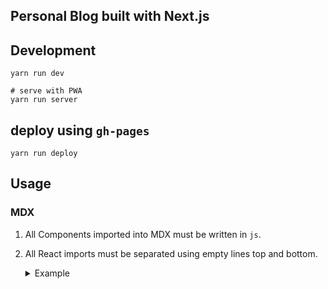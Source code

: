 ## Personal Blog built with Next.js

## Development

```
yarn run dev

# serve with PWA
yarn run server

```

## deploy using `gh-pages`

```
yarn run deploy
```

## Usage

### MDX

1. All Components imported into MDX must be written in `js`.
2. All React imports must be separated using empty lines top and bottom.
   <details>
   <summary>Example</summary>

   - ❌

     ```js
     import Recommend from '@/components/Recommend.js';
     <Recommend
       links={[
         {
           name: 'link-name',
           slug: 'unique-resource-identifier-kind-of',
         },
       ]}
     ></Recommend>;
     ```

   - :heavy_check_mark:

     ```js
     import Recommend from '@/components/Recommend.js';

     <Recommend
       links={[
         {
           name: 'link-name',
           slug: 'unique-resource-identifier-kind-of',
         },
       ]}
     ></Recommend>;
     ```

   </details>
